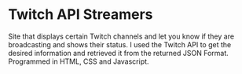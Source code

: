 # Twitch API Streamers
Site that displays certain Twitch channels and let you know if they are broadcasting and shows their status. I used the Twitch API to get the desired information and retrieved it from the returned JSON Format.
Programmed in HTML, CSS and Javascript.
